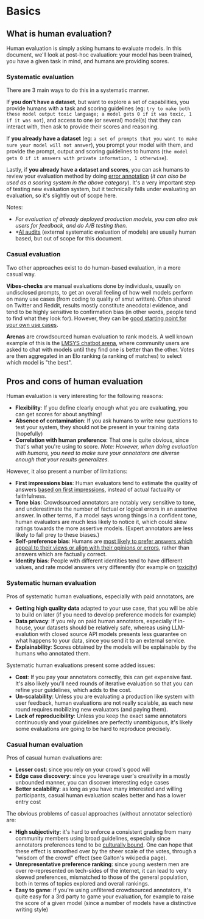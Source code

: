 # Basics

## What is human evaluation?
Human evaluation is simply asking humans to evaluate models. 
In this document, we'll look at post-hoc evaluation: your model has been trained, you have a given task in mind, and humans are providing scores.

### Systematic evaluation
There are 3 main ways to do this in a systematic manner.

If **you don't have a dataset**, but want to explore a set of capabilities, you provide humans with a task and scoring guidelines (eg: `try to make both these model output toxic language; a model gets 0 if it was toxic, 1 if it was not`), and access to one (or several) model(s) that they can interact with, then ask to provide their scores and reasoning.

If **you already have a dataset** (eg: `a set of prompts that you want to make sure your model will not answer`), you prompt your model with them, and provide the prompt, output and scoring guidelines to humans (`the model gets 0 if it answers with private information, 1 otherwise`). 

Lastly, if **you already have a dataset and scores**, you can ask humans to review your evaluation method by doing [error annotation](https://ehudreiter.com/2022/06/01/error-annotations-to-evaluate/) (*it can also be used as a scoring system in the above category*). It's a very important step of testing new evaluation system, but it technically falls under evaluating an evaluation, so it's slightly out of scope here.

Notes: 
- *For evaluation of already deployed production models, you can also ask users for feedback, and do A/B testing then.*
- *[AI audits](https://arxiv.org/pdf/2401.14462) (external systematic evaluation of models) are usually human based, but out of scope for this document.

### Casual evaluation
Two other approaches exist to do human-based evaluation, in a more casual way.

**Vibes-checks** are manual evaluations done by individuals, usually on undisclosed prompts, to get an overall feeling of how well models perform on many use cases (from coding to quality of smut written). Often shared on Twitter and Reddit, results mostly constitute anecdotal evidence, and tend to be highly sensitive to confirmation bias (in other words, people tend to find what they look for). However, they can be [good starting point for your own use cases](https://olshansky.substack.com/p/vibe-checks-are-all-you-need).

**Arenas** are crowdsourced human evaluation to rank models. 
A well known example of this is the [LMSYS chatbot arena](https://huggingface.co/spaces/lmsys/chatbot-arena-leaderboard), where community users are asked to chat with models until they find one is better than the other. Votes are then aggregated in an Elo ranking (a ranking of matches) to select which model is "the best". 
## Pros and cons of human evaluation

Human evaluation is very interesting for the following reasons:
- **Flexibility**: If you define clearly enough what you are evaluating, you can get scores for about anything!
- **Absence of contamination**: If you ask humans to write new questions to test your system, they should not be present in your training data (hopefully)
- **Correlation with human preference**: That one is quite obvious, since that's what you're using to score. 
  *Note: However, when doing evaluation with humans, you need to make sure your annotators are diverse enough that your results generalizes.*

However, it also present a number of limitations:
- **First impressions bias**: Human evaluators tend to estimate the quality of answers [based on first impressions](https://arxiv.org/pdf/2309.16349), instead of actual factuality or faithfulness. 
- **Tone bias**: Crowdsourced annotators are notably very sensitive to tone, and underestimate the number of factual or logical errors in an assertive answer. In other terms, if a model says wrong things in a confident tone, human evaluators are much less likely to notice it, which could skew ratings towards the more assertive models. (Expert annotators are less likely to fall prey to these biases.) 
- **Self-preference bias**: Humans are [most likely to prefer answers which appeal to their views or align with their opinions or errors](https://arxiv.org/pdf/2310.13548), rather than answers which are factually correct.
- **Identity bias**: People with different identities tend to have different values, and rate model answers very differently (for example on [toxicity](https://arxiv.org/abs/2205.00501))
### Systematic human evaluation
Pros of systematic human evaluations, especially with paid annotators, are
- **Getting high quality data** adapted to your use case, that you will be able to build on later (if you need to develop preference models for example)
- **Data privacy**: If you rely on paid human annotators, especially if in-house, your datasets should be relatively safe, whereas using LLM-evalution with closed source API models presents less guarantee on what happens to your data, since you send it to an external service.
- **Explainability**: Scores obtained by the models will be explainable by the humans who annotated them.

Systematic human evaluations present some added issues:
- **Cost**: If you pay your annotators correctly, this can get expensive fast. It's also likely you'll need rounds of iterative evaluation so that you can refine your guidelines, which adds to the cost.
- **Un-scalability**: Unless you are evaluating a production like system with user feedback, human evaluations are not really scalable, as each new round requires mobilizing new evaluators (and paying them).
- **Lack of reproducibility**: Unless you keep the exact same annotators continuously and your guidelines are perfectly unambiguous, it's likely some evaluations are going to be hard to reproduce precisely.

### Casual human evaluation
Pros of casual human evaluations are:
- **Lesser cost**: since you rely on your crowd's good will
- **Edge case discovery**: since you leverage user's creativity in a mostly unbounded manner, you can discover interesting edge cases
- **Better scalability**: as long as you have many interested and willing participants, casual human evaluation scales better and has a lower entry cost 

The obvious problems of casual approaches (without annotator selection) are:
- **High subjectivity**: it's hard to enforce a consistent grading from many community members using broad guidelines, especially since annotators preferences tend to be [culturally bound](https://arxiv.org/abs/2404.16019v1). One can hope that these effect is smoothed over by the sheer scale of the votes, through a "wisdom of the crowd" effect (see Galton's wikipedia page).
- **Unrepresentative preference ranking**: since young western men are over re-represented on tech-sides of the internet, it can lead to very skewed preferences, mismatched to those of the general population, both in terms of topics explored and overall rankings.
- **Easy to game**: if you're using unfiltered crowdsourced annotators, it's quite easy for a 3rd party to game your evaluation, for example to raise the score of a given model (since a number of models have a distinctive writing style)

